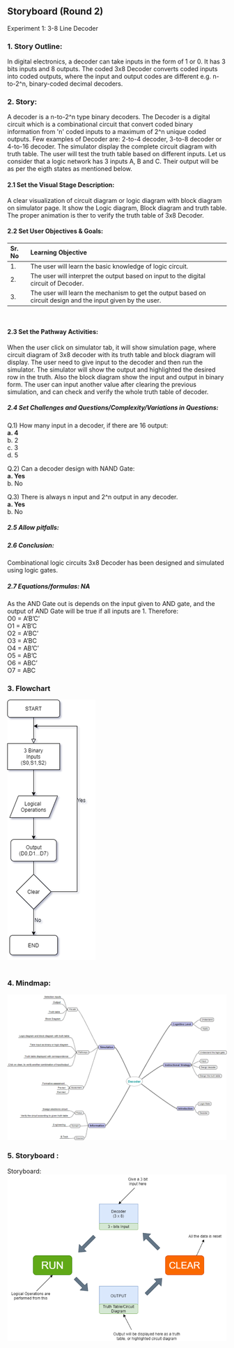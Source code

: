 ## Storyboard (Round 2)


Experiment 1: 3-8 Line Decoder

### 1. Story Outline:

In digital electronics, a decoder can take inputs in the form of 1 or 0. It has 3 bits inputs and 8 outputs. The coded 3x8 Decoder converts coded inputs into coded outputs, where the input and output codes are different e.g. n-to-2^n, binary-coded decimal decoders. 

### 2. Story:

A decoder is a n-to-2^n type binary decoders. The Decoder is a digital circuit which is a combinational circuit that convert coded binary information from 'n' coded inputs to a maximum of 2^n unique coded outputs. Few examples of Decoder are: 2-to-4 decoder, 3-to-8 decoder or 4-to-16 decoder. The simulator display the complete circuit diagram with truth table. The user will test the truth table based on different inputs.
Let us consider that a logic network has 3 inputs A, B and C. Their output will be as per the eigth states as mentioned below. 


#### 2.1 Set the Visual Stage Description:
A clear visualization of circuit diagram or logic diagram with block diagram on simulator page. It show the Logic diagram, Block diagram and truth table. The proper animation is ther to verify the truth table of 3x8 Decoder. 

#### 2.2 Set User Objectives & Goals:
Sr. No |	Learning Objective	| 
:--|:-- |
1.| The user will learn the basic knowledge of logic circuit.
2.| The user will interpret the output based on input to the digital circuit of Decoder.
3.| The user will learn the mechanism to get the output based on circuit design and the input given by the user.

<br>


#### 2.3 Set the Pathway Activities:

When the user click on simulator tab, it will show simulation page, where circuit diagram of 3x8 decoder with its truth table and block diagram will display. The user need to give input to the decoder and then run the simulator. The simulator will show the output  and highlighted the desired row in the truth. Also the block diagram show the input and output in binary form. The user can input another value after clearing the previous simulation, and can check and verify the whole truth table of decoder.



##### 2.4 Set Challenges and Questions/Complexity/Variations in Questions:

Q.1) How many input in a decoder, if there are 16 output:
<br><b>a.	4</b>
<br>b.	2
<br>c.	3
<br>d.	5

Q.2) Can a decoder design with NAND Gate:
<br><b>a.	Yes</b>
<br>b.	No

Q.3)	There is always n input and 2^n output in any decoder.
<br><b>a.	Yes</b>
<br>b.	No



##### 2.5 Allow pitfalls:

##### 2.6 Conclusion:
Combinational logic circuits 3x8 Decoder has been designed and simulated using logic gates.

##### 2.7 Equations/formulas: NA
As the AND Gate out is depends on the input given to AND gate, and the output of AND Gate will be true if all inputs are 1. Therefore:<br>
O0 = A’B’C’
<br>O1 = A’B’C
<br>O2 = A’BC’
<br>O3 = A’BC
<br>O4 = AB’C’
<br>O5 = AB’C
<br>O6 = ABC’
<br>O7 = ABC


### 3. Flowchart
<img src="https://github.com/avdheshgupta-ims/eb4_DS_DeadHeads_3-8LineDecoder/blob/master/storyboard/images/Untitled Diagram.png"/><br>
<br>

### 4. Mindmap:
<img src="https://github.com/avdheshgupta-ims/eb4_DS_DeadHeads_3-8LineDecoder/blob/master/storyboard/images/mmdecoder (2).png"/>


### 5. Storyboard :
Storyboard:
<br>
<img src="images/StoryBoard.png">
